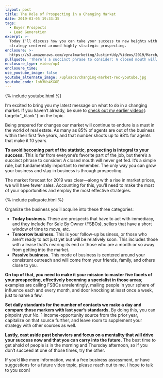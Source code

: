 ```yaml
---
layout: post
title: The Role of Prospecting in a Changing Market
date: 2019-03-05 19:33:35
tags:
  - Buyer Prospects
  - Lead Generation
excerpt: >-
  Today I’ll discuss how you can take your success to new heights with a
  strategy centered around highly strategic prospecting.
enclosure: >-
  https://s3.amazonaws.com/vyralmarketing/Justin+Udy/Videos/2019/March/Salt+Lake+City+Real+Estate+Agent-+The+Role+of+Prospecting+in+a+Changing+Market.mp4
pullquote: 'There’s a succinct phrase to consider: A closed mouth will never get fed.'
enclosure_type: video/mp4
enclosure_time:
use_youtube_image: false
youtube_alternate_image: /uploads/changing-market-rec-youtube.jpg
youtube_code: loh3Kb4KXOE
---
```


{% include youtube.html %}

I’m excited to bring you my latest message on what to do in a changing market. If you haven’t already, be sure to [check out my earlier videos](https://utahrealestatetraining.com/prepare-yourself-for-our-2019-market.html){: target="_blank"} on the topic. &nbsp;

Being prepared for changes our market will continue to endure is a must in the world of real estate. As many as 85% of agents are out of the business within their first five years, and that number shoots up to 98% for agents that make it 10 years. &nbsp; &nbsp;

**To avoid becoming part of the statistic, prospecting is integral to your success.** This is far from everyone’s favorite part of the job, but there’s a succinct phrase to consider: A closed mouth will never get fed. It’s a simple rule, but fundamentally important to remember. The only way you can grow your business and stay in business is through prospecting.&nbsp;

The market forecast for 2019 was clear—along with a rise in market prices, we will have fewer sales. Accounting for this, you’ll need to make the most of your opportunities and employ the most effective strategies.&nbsp;

{% include pullquote.html %}

Organize the business you’ll acquire into these three categories:&nbsp;

* **Today business.** These are prospects that have to act with immediacy, and they include For Sale By Owner (FSBOs), sellers that have a short window of time to move, etc. &nbsp; &nbsp;
* **Tomorrow business.** This is your follow-up business, or those who aren’t ready to act just yet but will be relatively soon. This includes those with a lease that’s nearing its end or those who are a month or so away from getting into the market.
* **Passive business.** This mode of business is centered around your consistent outreach and will come from your friends, family, and others close to you.

**On top of that, you need to make it your mission to master five facets of your prospecting, effectively becoming a specialist in those areas;** examples are calling FSBOs unrelentingly, mailing people in your sphere of influence each and every month, and door knocking at least once a week, just to name a few. &nbsp;

**Set daily standards for the number of contacts we make a day and compare those markers with last year’s standards.** By doing this, you can pinpoint your No. 1 income-opportunity source from the prior year, capitalize on that source further, and leave room to supplement your strategy with other sources as well.&nbsp;

**Lastly, cast aside past behaviors and focus on a mentality that will drive your success now and that you can carry into the future.** The best time to get ahold of people is in the morning and Thursday afternoon, so if you don’t succeed at one of those times, try the other.&nbsp;

If you’d like more information, want a free business assessment, or have suggestions for a future video topic, please reach out to me. I hope to talk to you soon!